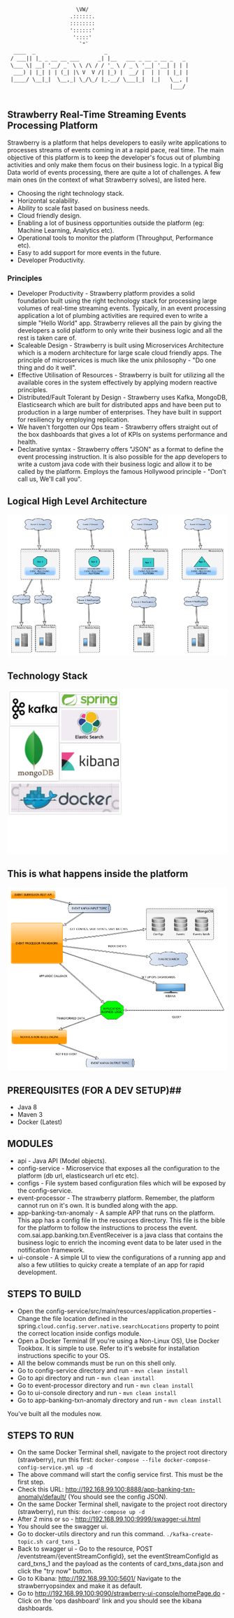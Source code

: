 ```

                      \VW/
                    .::::::.
                    ::::::::
                    '::::::'
                     '::::'
                       `"`
  ____  _                      _                           
 / ___|| |_ _ __ __ ___      _| |__   ___ _ __ _ __ _   _  
 \___ \| __| '__/ _` \ \ /\ / / '_ \ / _ \ '__| '__| | | | 
  ___) | |_| | | (_| |\ V  V /| |_) |  __/ |  | |  | |_| | 
 |____/ \__|_|  \__,_| \_/\_/ |_.__/ \___|_|  |_|   \__, | 
                                                    |___/


```
## Strawberry Real-Time Streaming Events Processing Platform ##
Strawberry is a platform that helps developers to easily write applications to processes streams of events coming in at a rapid pace, real time. The main objective of this platform is to keep the developer's focus out of plumbing activities and only make them focus on their business logic. 
In a typical Big Data world of events processing, there are quite a lot of challenges. A few main ones (in the context of what Strawberry solves), are listed here.

 - Choosing the right technology stack.
 - Horizontal scalability.
 - Ability to scale fast based on business needs.
 - Cloud friendly design.
 - Enabling a lot of business opportunities outside the platform (eg: Machine Learning, Analytics etc).
 - Operational tools to monitor the platform (Throughput, Performance etc).
 - Easy to add support for more events in the future.
 - Developer Productivity.
 
 ### Principles ###
 - Developer Productivity - Strawberry platform provides a solid foundation built using the right technology stack for processing large volumes of real-time streaming events. Typically, in an event processing application a lot of plumbing activities are required even to write a simple "Hello World" app. Strawberry relieves all the pain by giving the developers a solid platform to only write their business logic and all the rest is taken care of.
 - Scaleable Design - Strawberry is built using Microservices Architecture which is a modern architecture for large scale cloud friendly apps. The principle of microservices is much like the unix philosophy - "Do one thing and do it well".
 - Effective Utilisation of Resources - Strawberry is built for utilizing all the available cores in the system effectively by applying modern reactive principles.
 - Distributed/Fault Tolerant by Design - Strawberry uses Kafka, MongoDB, Elasticsearch which are built for distributed apps and have been put to production in a large number of enterprises. They have built in support for resiliency by employing replication.
 - We haven't forgotten our Ops team - Strawberry offers straight out of the box dashboards that gives a lot of KPIs on systems performance and health.
 -   Declarative syntax - Strawberry offers "JSON" as a format to define the event processing instruction. It is also possible for the app developers to write a custom java code with their business logic and allow it to be called by the platform. Employs the famous Hollywood principle - "Don't call us, We'll call you".
 
## Logical High Level Architecture ##
![Alt text](HighLevelLogicalArch.png?raw=true "High Level Logical Architecture")

## Technology Stack ##
![Alt text](tech_stack.png?raw=true "Tech stack")


## This is what happens inside the platform ##
![Alt text](Strawberry_Dissection.png?raw=true "This is what happens inside the platform")

## PREREQUISITES (FOR A DEV SETUP)##
* Java 8
* Maven 3
* Docker (Latest)

## MODULES ##
 - api - Java API (Model objects).
 - config-service - Microservice that exposes all the configuration to the platform (db url, elasticsearch url etc etc).
 - configs - File system based configuration files which will be exposed by the config-service.
 - event-processor - The strawberry platform. Remember, the platform cannot run on it's own. It is bundled along with the app.
 - app-banking-txn-anomaly - A sample APP that runs on the platform. This app has a config file in the resources directory. This file is the bible for the platform to follow the instructions to process the event. com.sai.app.banking.txn.EventReceiver is a java class that contains the business logic to enrich the incoming event data to be later used in the notification framework.
 - ui-console - A simple UI to view the configurations of a running app and also a few utilities to quicky create a template of an app for rapid development.

## STEPS TO BUILD ##
* Open the config-service/src/main/resources/application.properties - Change the file location defined in the spring.```cloud.config.server.native.searchLocations``` property to point the correct location inside configs module. 
* Open a Docker Terminal (If you're using a Non-Linux OS), Use Docker Tookbox. It is simple to use. Refer to it's website for installation instructions specific to your OS.
* All the below commands must be run on this shell only.
* Go to config-service directory and run - `mvn clean install`
* Go to api directory and run - `mvn clean install`
* Go to event-processor directory and run - `mvn clean install`
* Go to ui-console directory and run - `mvn clean install`
* Go to app-banking-txn-anomaly directory and run - `mvn clean install`

You've built all the modules now.

## STEPS TO RUN ##
* On the same Docker Terminal shell, navigate to the project root directory (strawberry), run this first:  ``` docker-compose --file docker-compose-config-service.yml up -d ```
* The above command will start the config service first. This must be the first step. 
* Check this URL:  http://192.168.99.100:8888/app-banking-txn-anomaly/default/    (You should see the config JSON).
* On the same Docker Terminal shell, navigate to the project root directory (strawberry), run this:  ``` docker-compose up -d ```
* After 2 mins or so - http://192.168.99.100:9999/swagger-ui.html
* You should see the swagger ui.
* Go to docker-utils directory and run this command. ``` ./kafka-create-topic.sh card_txns_1 ```
* Back to swagger ui - Go to the resource, POST /eventstream/{eventStreamConfigId}, set the eventStreamConfigId as card_txns_1 and the payload as the contents of card_txns_data.json and click the "try now" button.
* Go to Kibana: http://192.168.99.100:5601/ Navigate to the strawberryopsindex and make it as default.
* Go to http://192.168.99.100:9090/strawberry-ui-console/homePage.do - Click on the 'ops dashboard' link and you should see the kibana dashboards.






















